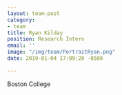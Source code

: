 ```yaml
---
layout: team-post
category:
- team
title: Ryan Kilday
position: Research Intern
email: ''
image: "/img/team/PortraitRyan.png"
date: 2019-01-04 17:09:20 -0500

---
```

Boston College